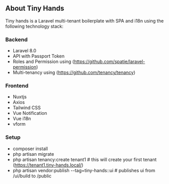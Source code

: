## About Tiny Hands

Tiny hands is a Laravel multi-tenant boilerplate with SPA and i18n using the following technology stack:

### Backend
- Laravel 8.0 
- API with Passport Token
- Roles and Permission using (https://github.com/spatie/laravel-permission)
- Multi-tenancy using (https://github.com/tenancy/tenancy)

### Frontend
- Nuxtjs
- Axios
- Tailwind CSS
- Vue Notification
- Vue i18n
- vform

### Setup
- composer install
- php artisan migrate
- php artisan tenancy:create tenant1                # this will create your first tenant (https://tenant1.tiny-hands.local/)
- php artisan vendor:publish --tag=tiny-hands::ui   # publishes ui from /ui/build to /public
